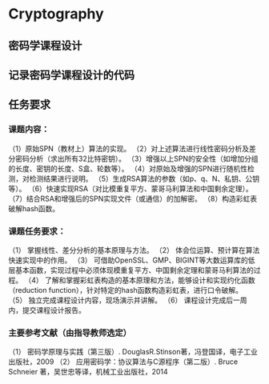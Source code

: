 # Cryptography

## 密码学课程设计

## 记录密码学课程设计的代码

## 任务要求

### 课题内容：
（1）原始SPN（教材上）算法的实现。
（2）对上述算法进行线性密码分析及差分密码分析（求出所有32比特密钥）。
（3）增强以上SPN的安全性（如增加分组的长度、密钥的长度、S盒、轮数等）。
（4）对原始及增强的SPN进行随机性检测，对检测结果进行说明。
（5）生成RSA算法的参数（如p、q、N、私钥、公钥等）。
（6）快速实现RSA（对比模重复平方、蒙哥马利算法和中国剩余定理）。
（7）结合RSA和增强后的SPN实现文件（或通信）的加解密。
（8）构造彩虹表破解hash函数。

### 课题任务要求：
（1）	掌握线性、差分分析的基本原理与方法。
（2）	体会位运算、预计算在算法快速实现中的作用。
（3）	可借助OpenSSL、GMP、BIGINT等大数运算库的低层基本函数，实现过程中必须体现模重复平方、中国剩余定理和蒙哥马利算法的过程。
（4）	了解和掌握彩虹表构造的基本原理和方法，能够设计和实现约化函数（reduction  function），针对特定的hash函数构造彩虹表，进行口令破解。
（5）	独立完成课程设计内容，现场演示并讲解。
（6）	课程设计完成后一周内，提交课程设计报告。

### 主要参考文献（由指导教师选定）
（1）	密码学原理与实践（第三版）. DouglasR.Stinson著，冯登国译，电子工业出版社，2009
（2）	应用密码学：协议算法与C源程序（第二版）. Bruce Schneier 著，吴世忠等译，机械工业出版社，2014


